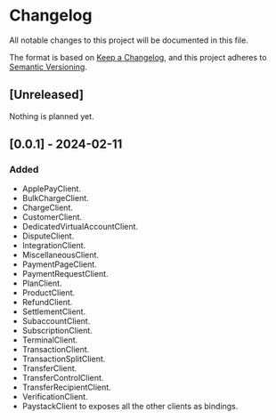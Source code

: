 # Changelog

All notable changes to this project will be documented in this file.

The format is based on [Keep a Changelog](https://keepachangelog.com/en/1.1.0/),
and this project adheres to [Semantic Versioning](https://semver.org/spec/v2.0.0.html).

## [Unreleased]

Nothing is planned yet.

## [0.0.1] - 2024-02-11

### Added

- ApplePayClient.
- BulkChargeClient.
- ChargeClient.
- CustomerClient.
- DedicatedVirtualAccountClient.
- DisputeClient.
- IntegrationClient.
- MiscellaneousClient.
- PaymentPageClient.
- PaymentRequestClient.
- PlanClient.
- ProductClient.
- RefundClient.
- SettlementClient.
- SubaccountClient.
- SubscriptionClient.
- TerminalClient.
- TransactionClient.
- TransactionSplitClient.
- TransferClient.
- TransferControlClient.
- TransferRecipientClient.
- VerificationClient.
- PaystackClient to exposes all the other clients as bindings.
